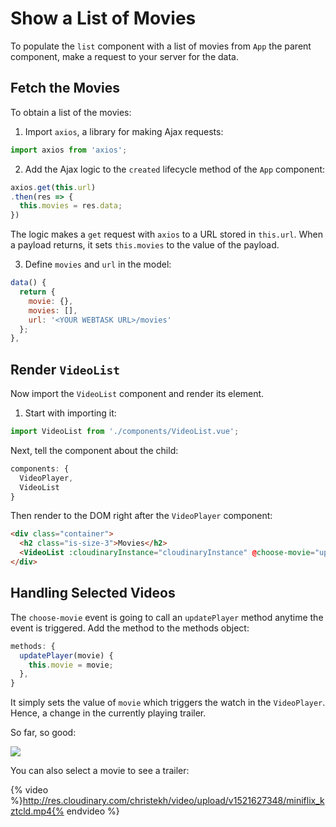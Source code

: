 # Show a List of Movies

To populate the `list` component with a list of movies from `App` the parent component, make a request to your server for the data.


## Fetch the Movies
To obtain a list of the movies:

1. Import `axios`, a library for making Ajax requests:

```js
import axios from 'axios';
```

2. Add the Ajax logic to the `created` lifecycle method of the `App` component:

```js
axios.get(this.url)
.then(res => {
  this.movies = res.data;
})
```

The logic makes a `get` request with `axios` to a URL stored in `this.url`. When a payload returns, it sets `this.movies` to the value of the payload.

3. Define `movies` and `url` in the model:

```js
data() {
  return {
    movie: {},
    movies: [],
    url: '<YOUR WEBTASK URL>/movies'
  };
},
```

## Render `VideoList`

Now import the `VideoList` component and render its element.

1. Start with importing it:

```js
import VideoList from './components/VideoList.vue';
```

Next, tell the component about the child:

```js
components: {
  VideoPlayer,
  VideoList
}
```

Then render to the DOM right after the `VideoPlayer` component:

```html
<div class="container">
  <h2 class="is-size-3">Movies</h2>
  <VideoList :cloudinaryInstance="cloudinaryInstance" @choose-movie="updatePlayer" :movies="movies"></VideoList>
</div>
```

## Handling Selected Videos

The `choose-movie` event is going to call an `updatePlayer` method anytime the event is triggered. Add the method to the methods object:

```js
methods: {
  updatePlayer(movie) {
    this.movie = movie;
  },
}
```

It simply sets the value of `movie` which triggers the watch in the `VideoPlayer`. Hence, a change in the currently playing trailer.

So far, so good:

![](https://res.cloudinary.com/christekh/image/upload/v1521675173/Screen_Shot_2018-03-22_at_12.32.28_AM_pdjmtq.png)


You can also select a movie to see a trailer:

{% video %}http://res.cloudinary.com/christekh/video/upload/v1521627348/miniflix_kztcld.mp4{% endvideo %}